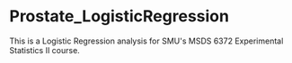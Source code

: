 # Prostate_LogisticRegression
This is a Logistic Regression analysis for SMU's MSDS 6372 Experimental Statistics II course.
